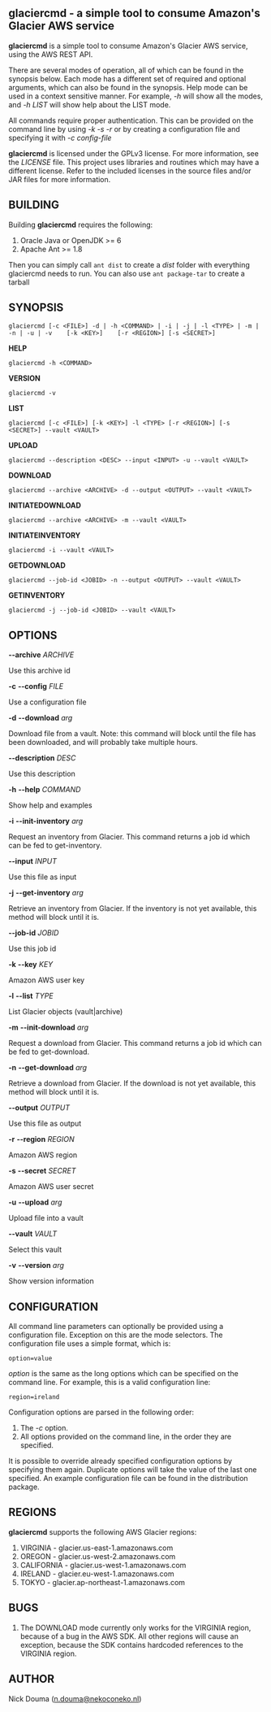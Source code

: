 glaciercmd - a simple tool to consume Amazon's Glacier AWS service
-------------------------------------------------------------------

**glaciercmd** is a simple tool to consume Amazon's Glacier AWS service, using the AWS REST API.

There are several modes of operation, all of which can be found in the synopsis below. Each mode has a different set of required and optional arguments, which can also be found in the synopsis. Help mode can be used in a context sensitive manner. For example, *-h* will show all the modes, and *-h LIST* will show help about the LIST mode.

All commands require proper authentication. This can be provided on the command line by using *-k -s -r* or by creating a configuration file and specifying it with *-c config-file*

**glaciercmd** is licensed under the GPLv3 license. For more information, see the *LICENSE* file.
This project uses libraries and routines which may have a different license. Refer to the included licenses in the source files and/or JAR files for more information.

BUILDING
--------
Building **glaciercmd** requires the following:

1. Oracle Java or OpenJDK >= 6
2. Apache Ant >= 1.8

Then you can simply call `ant dist` to create a *dist* folder with everything glaciercmd needs to run. You can also use `ant package-tar` to create a tarball

SYNOPSIS
--------
	
	glaciercmd [-c <FILE>] -d | -h <COMMAND> | -i | -j | -l <TYPE> | -m | -n | -u | -v    [-k <KEY>]    [-r <REGION>] [-s <SECRET>]

**HELP**

	glaciercmd -h <COMMAND>

**VERSION**

	glaciercmd -v

**LIST**

	glaciercmd [-c <FILE>] [-k <KEY>] -l <TYPE> [-r <REGION>] [-s <SECRET>] --vault <VAULT>

**UPLOAD**

	glaciercmd --description <DESC> --input <INPUT> -u --vault <VAULT>

**DOWNLOAD**

	glaciercmd --archive <ARCHIVE> -d --output <OUTPUT> --vault <VAULT>

**INITIATEDOWNLOAD**

	glaciercmd --archive <ARCHIVE> -m --vault <VAULT>

**INITIATEINVENTORY**

	glaciercmd -i --vault <VAULT>

**GETDOWNLOAD**

	glaciercmd --job-id <JOBID> -n --output <OUTPUT> --vault <VAULT>

**GETINVENTORY**

	glaciercmd -j --job-id <JOBID> --vault <VAULT>

OPTIONS
-------
**--archive** *ARCHIVE* 

Use this archive id

**-c** **--config** *FILE* 

Use a configuration file

**-d** **--download** *arg* 

Download file from a vault. Note: this command will block until the file has been downloaded, and will probably take multiple hours.

**--description** *DESC* 

Use this description

**-h** **--help** *COMMAND* 

Show help and examples

**-i** **--init-inventory** *arg* 

Request an inventory from Glacier. This command returns a job id which can be fed to get-inventory.

**--input** *INPUT* 

Use this file as input

**-j** **--get-inventory** *arg* 

Retrieve an inventory from Glacier. If the inventory is not yet available, this method will block until it is.

**--job-id** *JOBID* 

Use this job id

**-k** **--key** *KEY* 

Amazon AWS user key

**-l** **--list** *TYPE* 

List Glacier objects (vault|archive)

**-m** **--init-download** *arg* 

Request a download from Glacier. This command returns a job id which can be fed to get-download.

**-n** **--get-download** *arg* 

Retrieve a download from Glacier. If the download is not yet available, this method will block until it is.

**--output** *OUTPUT* 

Use this file as output

**-r** **--region** *REGION* 

Amazon AWS region

**-s** **--secret** *SECRET* 

Amazon AWS user secret

**-u** **--upload** *arg* 

Upload file into a vault

**--vault** *VAULT* 

Select this vault

**-v** **--version** *arg* 

Show version information

CONFIGURATION
-------------
All command line parameters can optionally be provided using a configuration file. Exception on this are the mode selectors. The configuration file uses a simple format, which is:

	option=value

*option* is the same as the long options which can be specified on the command line. For example, this is a valid configuration line:

	region=ireland

Configuration options are parsed in the following order: 

1. The *-c* option.
2. All options provided on the command line, in the order they are specified.

It is possible to override already specified configuration options by specifying them again. Duplicate options will take the value of the last one specified. An example configuration file can be found in the distribution package.

REGIONS
-------
**glaciercmd** supports the following AWS Glacier regions:

1. VIRGINIA - glacier.us-east-1.amazonaws.com
2. OREGON - glacier.us-west-2.amazonaws.com
3. CALIFORNIA - glacier.us-west-1.amazonaws.com
4. IRELAND - glacier.eu-west-1.amazonaws.com
5. TOKYO - glacier.ap-northeast-1.amazonaws.com

BUGS
----
1. The  DOWNLOAD  mode  currently only works for the VIRGINIA region, because of a bug in the AWS SDK. All other regions will cause an exception, because the SDK contains hardcoded references to the VIRGINIA region.

AUTHOR
------
Nick Douma (n.douma@nekoconeko.nl)

